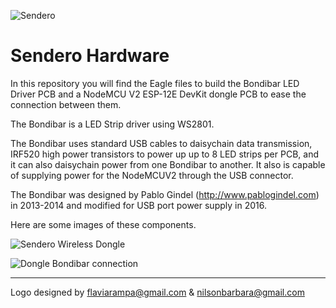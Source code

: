 ![Sendero](http://sendero.uy/images/logo-white.png)

Sendero Hardware
================

In this repository you will find the Eagle files to build the Bondibar LED Driver PCB and a NodeMCU V2 ESP-12E DevKit dongle PCB to ease the connection between them.

The Bondibar is a LED Strip driver using WS2801.

The Bondibar uses standard USB cables to daisychain data transmission, IRF520 high power transistors to power up up to 8 LED strips per PCB, and it can also daisychain power from one Bondibar to another. It also is capable of supplying power for the NodeMCUV2 through the USB connector.

The Bondibar was designed by Pablo Gindel (http://www.pablogindel.com) in 2013-2014 and modified for USB port power supply in 2016.

Here are some images of these components.

![Sendero Wireless Dongle](http://sendero.uy/images/wireless-dongle.png)

![Dongle Bondibar connection](http://sendero.uy/images/wb-connection.png)


---------
Logo designed by flaviarampa@gmail.com & nilsonbarbara@gmail.com
